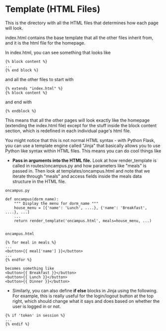 # Template (HTML Files)

This is the directory with all the HTML files that determines how each page will look.

index.html contains the base template that all the other files inherit from, and it is the html file for the homepage. 

In index.html, you can see something that looks like

```
{% block content %}
...
{% end block %}
```

and all the other files to start with 
```
{% extends "index.html" %}
{% block content %}
```
and end with
```
{% endblock %}
```
This means that all the other pages will look exactly like the homepage (extending the index.html file) except for the stuff inside the block content section, which is redefined in each individual page's html file.

You might notice that this is not normal HTML syntax - with Python Flask, you can use a template engine called "Jinja" that basically allows you to use Python like syntax within HTML files. This means you can do cool things like
* **Pass in arguments into the HTML file.** Look at how render_template is called in routes/oncampus.py and how parameters like "meals" is passed in. Then look at templates/oncampus.html and note that we iterate through "meals" and access fields inside the meals data structure in the HTML file.
```
oncampus.py

def oncampus(dorm_name):
    """ Display the menu for dorm_name """
    house_menu = [{'name': 'Lunch', ....}, {'name': 'Breakfast', ....}, ...]
    ...
    return render_template('oncampus.html', meals=house_menu, ...)


oncampus.html

{% for meal in meals %}
...
<button>{{ meal['name'] }}</button>
...
{% endfor %}

becomes something like
<button>{{ Breakfast }}</button>
<button>{{ Lunch }}</button>
<button>{{ Dinner }}</button>
```
* Similarly, you can also define **if else** blocks in Jinja using the following. For example, this is really useful for the login/logout button at the top right, which should change what it says and does based on whether the user is logged in or not.
``` 
{% if 'token' in session %}
...
{% endif %}
```
